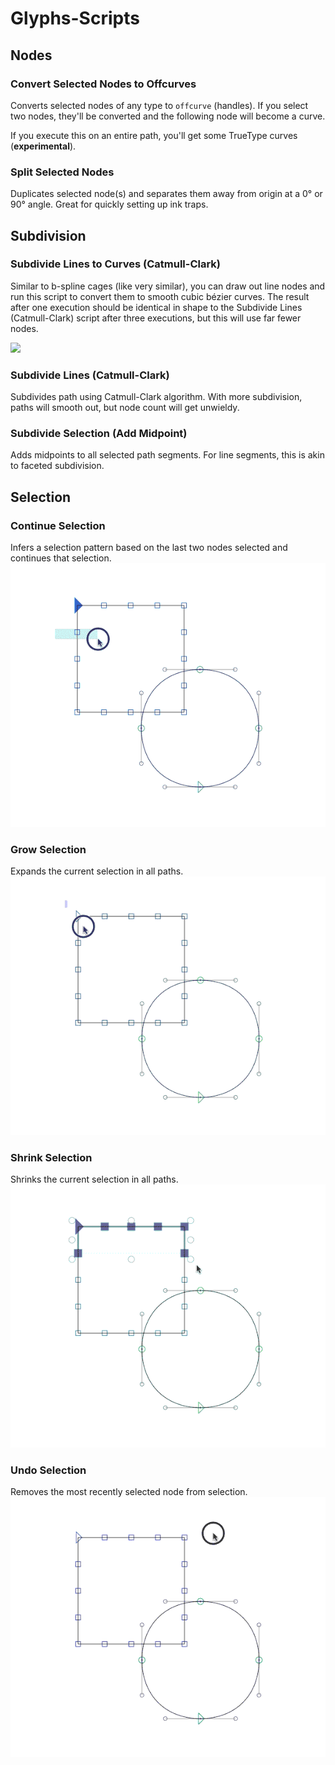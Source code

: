 # Glyphs-Scripts

## Nodes

### Convert Selected Nodes to Offcurves
Converts selected nodes of any type to `offcurve` (handles). If you select two nodes, they'll be converted and the following node will become a curve.

If you execute this on an entire path, you'll get some TrueType curves (**experimental**).

### Split Selected Nodes
Duplicates selected node(s) and separates them away from origin at a 0° or 90° angle. Great for quickly setting up ink traps.

## Subdivision

### Subdivide Lines to Curves (Catmull-Clark)
Similar to b-spline cages (like very similar), you can draw out line nodes and run this script to convert them to smooth cubic bézier curves. The result after one execution should be identical in shape to the Subdivide Lines (Catmull-Clark) script after three executions, but this will use far fewer nodes.

![](https://pbs.twimg.com/media/CvM1vXrWgAETVor.jpg)

### Subdivide Lines (Catmull-Clark)
Subdivides path using Catmull-Clark algorithm. With more subdivision, paths will smooth out, but node count will get unwieldy.

### Subdivide Selection (Add Midpoint)
Adds midpoints to all selected path segments. For line segments, this is akin to faceted subdivision.

## Selection

### Continue Selection
Infers a selection pattern based on the last two nodes selected and continues that selection.
![](https://github.com/danielgamage/Glyphs-Scripts/blob/master/Images/selection-continue.gif)

### Grow Selection
Expands the current selection in all paths.
![](https://github.com/danielgamage/Glyphs-Scripts/blob/master/Images/selection-grow.gif)

### Shrink Selection
Shrinks the current selection in all paths.
![](https://github.com/danielgamage/Glyphs-Scripts/blob/master/Images/selection-shrink.gif)

### Undo Selection
Removes the most recently selected node from selection.
![](https://github.com/danielgamage/Glyphs-Scripts/blob/master/Images/selection-undo.gif)

